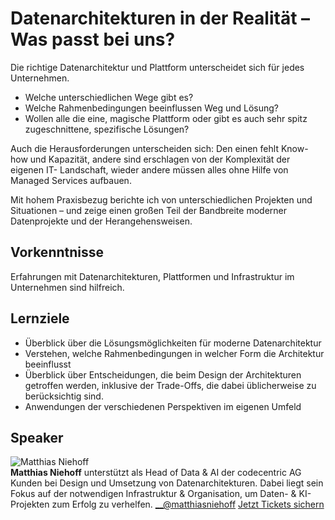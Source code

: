 # Datenarchitekturen in der Realität – Was passt bei uns?
Die richtige Datenarchitektur und Plattform unterscheidet sich für jedes
Unternehmen.  
  
  * Welche unterschiedlichen Wege gibt es?   
  * Welche Rahmenbedingungen beeinflussen Weg und Lösung?   
  * Wollen alle die eine, magische Plattform oder gibt es auch sehr spitz zugeschnittene, spezifische Lösungen?
  
Auch die Herausforderungen unterscheiden sich: Den einen fehlt Know-how und
Kapazität, andere sind erschlagen von der Komplexität der eigenen IT-
Landschaft, wieder andere müssen alles ohne Hilfe von Managed Services
aufbauen.  
  
Mit hohem Praxisbezug berichte ich von unterschiedlichen Projekten und
Situationen – und zeige einen großen Teil der Bandbreite moderner
Datenprojekte und der Herangehensweisen.
## Vorkenntnisse
Erfahrungen mit Datenarchitekturen, Plattformen und Infrastruktur im
Unternehmen sind hilfreich.
## Lernziele
  * Überblick über die Lösungsmöglichkeiten für moderne Datenarchitektur  
  * Verstehen, welche Rahmenbedingungen in welcher Form die Architektur beeinflusst  
  * Überblick über Entscheidungen, die beim Design der Architekturen getroffen werden, inklusive der Trade-Offs, die dabei üblicherweise zu berücksichtig sind.   
  * Anwendungen der verschiedenen Perspektiven im eigenen Umfeld
## Speaker
![Matthias Niehoff](/common/images/numbers/22235_1.jpg)  
**Matthias Niehoff** unterstützt als Head of Data & AI der codecentric AG
Kunden bei Design und Umsetzung von Datenarchitekturen. Dabei liegt sein Fokus
auf der notwendigen Infrastruktur & Organisation, um Daten- & KI-Projekten zum
Erfolg zu verhelfen.
[ __@matthiasniehoff](https://x.com/matthiasniehoff)
[Jetzt Tickets sichern](https://data2day.de/tickets.php)